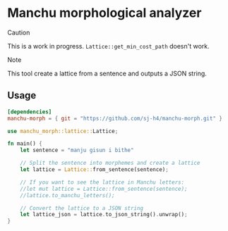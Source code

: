 # Manchu morphological analyzer

> [!CAUTION]
> This is a work in progress.
> `Lattice::get_min_cost_path` doesn't work.

> [!NOTE]
> This tool create a lattice from a sentence and outputs a JSON string.

## Usage

```toml
[dependencies]
manchu-morph = { git = "https://github.com/sj-h4/manchu-morph.git" }
```

```rust
use manchu_morph::lattice::Lattice;

fn main() {
    let sentence = "manju gisun i bithe"

    // Split the sentence into morphemes and create a lattice
    let lattice = Lattice::from_sentence(sentence);

    // If you want to see the lattice in Manchu letters:
    //let mut lattice = Lattice::from_sentence(sentence);
    //lattice.to_manchu_letters();

    // Convert the lattice to a JSON string
    let lattice_json = lattice.to_json_string().unwrap();
}
```
